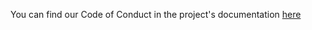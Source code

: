 You can find our Code of Conduct in the project's documentation
[here](https://mcproto.readthedocs.io/en/latest/pages/code-of-conduct/)
